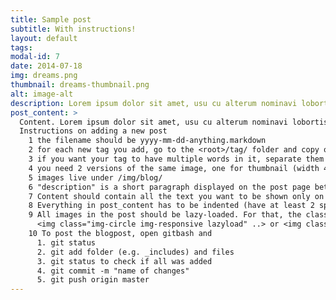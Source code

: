```yaml
---
title: Sample post
subtitle: With instructions!
layout: default
tags: 
modal-id: 7
date: 2014-07-18
img: dreams.png
thumbnail: dreams-thumbnail.png
alt: image-alt
description: Lorem ipsum dolor sit amet, usu cu alterum nominavi lobortis. At duo novum diceret. Tantas apeirian vix et, usu sanctus postulant inciderint ut, populo diceret necessitatibus in vim. Cu eum dicam feugiat noluisse.
post_content: >
  Content. Lorem ipsum dolor sit amet, usu cu alterum nominavi lobortis. At duo novum diceret. Tantas apeirian vix et, usu sanctus postulant inciderint ut, populo diceret necessitatibus in vim. Cu eum dicam feugiat noluisse. Lorem ipsum dolor sit amet, usu cu alterum nominavi lobortis. At duo novum diceret. Tantas apeirian vix et, usu sanctus postulant inciderint ut, populo diceret necessitatibus in vim. Cu eum dicam feugiat noluisse. 
  Instructions on adding a new post
    1 the filename should be yyyy-mm-dd-anything.markdown
    2 for each new tag you add, go to the <root>/tag/ folder and copy one of the existing htmls; name the file as your tag. Update the "tag" field in the new file.
    3 if you want your tag to have multiple words in it, separate them with underscores ("_"). If you use whitespace instead of the underscore, Jekyll will treat words as separate tags.
    4 you need 2 versions of the same image, one for thumbnail (width 400, height anything (289), small file size), and a better one for the posts (600x450)
    5 images live under /img/blog/
    6 "description" is a short paragraph displayed on the post page between image and content, and on the tag page under the post title.
    7 Content should contain all the text you want to be shown only on the post page.
    8 Everything in post_content has to be indented (have at least 2 spaces in the beginning of the line)
    9 All images in the post should be lazy-loaded. For that, the class of img should have "lazyload" in it. E.g.
      <img class="img-circle img-responsive lazyload" ..> or <img class="lazyload" ..>
    10 To post the blogpost, open gitbash and 
      1. git status
      2. git add folder (e.g. _includes) and files
      3. git status to check if all was added
      4. git commit -m "name of changes"
      5. git push origin master
---
```

